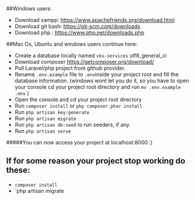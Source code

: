 
##Windows users:
- Download xampp: https://www.apachefriends.org/download.html
- Download git bash: https://git-scm.com/downloads
- Download php : https://www.php.net/downloads.php

##Mac Os, Ubuntu and windows users continue here:
- Create a database locally named `vks-services` utf8_general_ci 
- Download composer https://getcomposer.org/download/
- Pull Laravel/php project from github provider.
- Rename `.env.example` file to `.env`inside your project root and fill the database information.
  (windows wont let you do it, so you have to open your console cd your project root directory and run `mv .env.example .env` )
- Open the console and cd your project root directory
- Run `composer install` or ```php composer.phar install```
- Run `php artisan key:generate` 
- Run `php artisan migrate`
- Run `php artisan db:seed` to run seeders, if any.
- Run `php artisan serve`

#####You can now access your project at localhost:8000 :)

## If for some reason your project stop working do these:
- `composer install`
- `php artisan migrate

